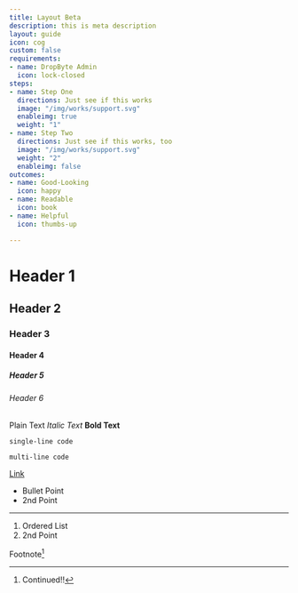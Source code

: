 ```yaml
---
title: Layout Beta
description: this is meta description
layout: guide
icon: cog
custom: false
requirements:
- name: DropByte Admin
  icon: lock-closed
steps:
- name: Step One
  directions: Just see if this works
  image: "/img/works/support.svg"
  enableimg: true
  weight: "1"
- name: Step Two
  directions: Just see if this works, too
  image: "/img/works/support.svg"
  weight: "2"
  enableimg: false
outcomes:
- name: Good-Looking
  icon: happy
- name: Readable
  icon: book
- name: Helpful
  icon: thumbs-up

---
```

# Header 1
## Header 2
### Header 3
#### Header 4
##### Header 5
###### Header 6  

Plain Text
*Italic Text*
**Bold Text**  

`single-line code`  

```
multi-line code
```  

[Link](#)

* Bullet Point
* 2nd Point

---  

1. Ordered List
2. 2nd Point

Footnote[^1]

[^1]: Continued!!
